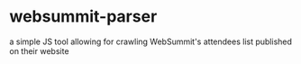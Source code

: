 # websummit-parser
a simple JS tool allowing for crawling WebSummit's attendees list published on their website
